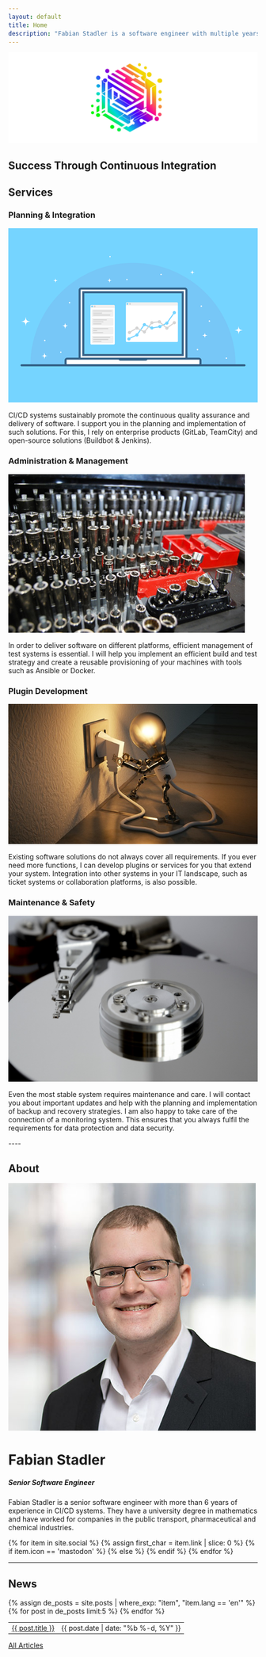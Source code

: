 ```yaml
---
layout: default
title: Home
description: "Fabian Stadler is a software engineer with multiple years of experience in research and development. They specialize in cloud development and data integration."
---
```


<section class="index-header">
    <img src="/assets/img/company_logo.jpg" alt="Company logo of Fabian Stadler Solutions">
    <div class="centered"><h2>Success Through Continuous Integration</h2></div>
</section>

## Services

<div class="home-section">
    <div class="right">
        <h3>Planning & Integration</h3>
        <img src="/assets/img/interface-3593269_640.png" alt="Image of an interface">
        <p>CI/CD systems sustainably promote the continuous quality assurance and delivery of software. I support you in the planning and implementation of such solutions. For this, I rely on enterprise products (GitLab, TeamCity) and open-source solutions (Buildbot & Jenkins).</p>
    </div>
</div>

<div class="home-section">
    <div class="left">
        <h3>Administration & Management</h3>
        <img src="/assets/img/toolbox.jpg" alt="Image of a toolbox">
        <p>In order to deliver software on different platforms, efficient management of test systems is essential. I will help you implement an efficient build and test strategy and create a reusable provisioning of your machines with tools such as Ansible or Docker.</p>
    </div>
</div>

<div class="home-section">
    <div class="right">
        <h3>Plugin Development</h3>
        <img src="/assets/img/lightbulb-3104355_640.jpg" alt="Image of a lightbulb">
        <p>Existing software solutions do not always cover all requirements. If you ever need more functions, I can develop plugins or services for you that extend your system. Integration into other systems in your IT landscape, such as ticket systems or collaboration platforms, is also possible.</p>
    </div>
</div>

<div class="home-section">
    <div class="left">
        <h3>Maintenance & Safety</h3>
        <img src="/assets/img/hard_drive_disk.jpg" alt="Image of a hard drive disk"> 
        <p>Even the most stable system requires maintenance and care. I will contact you about important updates and help with the planning and implementation of backup and recovery strategies. I am also happy to take care of the connection of a monitoring system. This ensures that you always fulfil the requirements for data protection and data security.</p>
    </div>
</div>
----

## About

<div class="profile-section">
    <div class="profile">
        <img src="/assets/img/fabian_stadler.jpg" alt="Profile image">
        <h1>Fabian Stadler</h1>
        <h5 class="post-date">Senior Software Engineer</h5>
    </div>
    <div class="profile-text">
        <p>Fabian Stadler is a senior software engineer with more than 6 years of experience in CI/CD systems. They have a university degree in mathematics and have worked for companies in the public transport, pharmaceutical and chemical industries.</p>
        {% for item in site.social %}
            {% assign first_char = item.link | slice: 0 %}
            {% if item.icon == 'mastodon' %}
            <a class="icon contact-button"  rel="me" href="{{ item.link }}" target="_blank"><i class="fa-brands fa-{{ item.icon }}" aria-hidden="true"></i></a>
            {% else %}
            <a class="icon contact-button" href="{{ item.link }}" target="_blank"><i class="fa-{{ item.icon-class }} fa-{{ item.icon }}" aria-hidden="true"></i></a>
            {% endif %}
        {% endfor %}
    </div>
</div>

----

## News

<table class="home-table">
    {% assign de_posts = site.posts | where_exp: "item", "item.lang == 'en'" %}
    {% for post in de_posts limit:5 %}
    <tr>
        <td class="home-post-title"><a href="{{ post.url }}">{{ post.title }}</a></td>
        <td class="home-post-date">{{ post.date | date: "%b %-d, %Y" }}</td>
    </tr>
    {% endfor %}
</table>

<p class="more-articles">
    <a href="/p/posts.html">All Articles</a>
</p>

